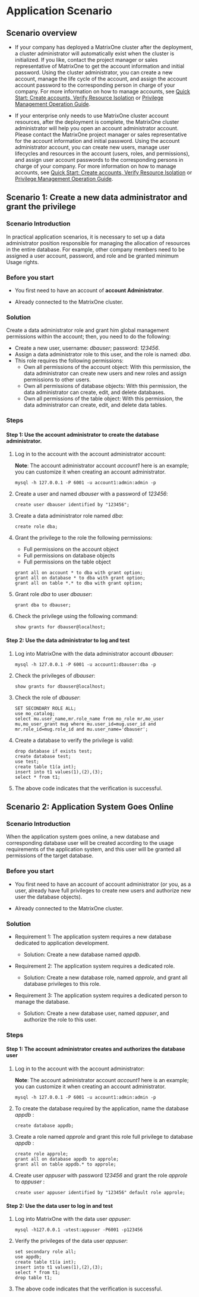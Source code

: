 # Application Scenario

## Scenario overview

- If your company has deployed a MatrixOne cluster after the deployment, a cluster administrator will automatically exist when the cluster is initialized. If you like, contact the project manager or sales representative of MatrixOne to get the account information and initial password. Using the cluster administrator, you can create a new account, manage the life cycle of the account, and assign the account account password to the corresponding person in charge of your company. For more information on how to manage accounts, see [Quick Start: Create accounts, Verify Resource Isolation](how-tos/quick-start-create-account.md) or [Privilege Management Operation Guide](how-tos/user-guide.md).

- If your enterprise only needs to use MatrixOne cluster account resources, after the deployment is complete, the MatrixOne cluster administrator will help you open an account administrator account. Please contact the MatrixOne project manager or sales representative for the account information and initial password. Using the account administrator account, you can create new users, manage user lifecycles and resources in the account (users, roles, and permissions), and assign user account passwords to the corresponding persons in charge of your company. For more information on how to manage accounts, see [Quick Start: Create accounts, Verify Resource Isolation](how-tos/quick-start-create-account.md) or [Privilege Management Operation Guide](how-tos/user-guide.md).

## Scenario 1: Create a new data administrator and grant the privilege

### Scenario Introduction

In practical application scenarios, it is necessary to set up a data administrator position responsible for managing the allocation of resources in the entire database. For example, other company members need to be assigned a user account, password, and role and be granted minimum Usage rights.

### Before you start

- You first need to have an account of **account Administrator**.

- Already connected to the MatrixOne cluster.

### Solution

Create a data administrator role and grant him global management permissions within the account; then, you need to do the following:

- Create a new user, username: *dbauser*; password: *123456*.
- Assign a data administrator role to this user, and the role is named: *dba*.
- This role requires the following permissions:
    * Own all permissions of the account object: With this permission, the data administrator can create new users and new roles and assign permissions to other users.
    * Own all permissions of database objects: With this permission, the data administrator can create, edit, and delete databases.
    * Own all permissions of the table object: With this permission, the data administrator can create, edit, and delete data tables.

### Steps

#### Step 1: Use the account administrator to create the database administrator.

1. Log in to the account with the account administrator account:

    __Note__: The account administrator account *account1* here is an example; you can customize it when creating an account administrator.

    ```
    mysql -h 127.0.0.1 -P 6001 -u account1:admin:admin -p
    ```

2. Create a user and named *dbauser* with a password of *123456*:

    ```
    create user dbauser identified by "123456";
    ```

3. Create a data administrator role named *dba*:

    ```
    create role dba;
    ```

4. Grant the privilege to the role the following permissions:

    - Full permissions on the account object
    - Full permissions on database objects
    - Full permissions on the table object

    ```
    grant all on account * to dba with grant option;
    grant all on database * to dba with grant option;
    grant all on table *.* to dba with grant option;
    ```

5. Grant role *dba* to user *dbauser*:

    ```
    grant dba to dbauser;
    ```

6. Check the privilege using the following command:

    ```
    show grants for dbauser@localhost;
    ```

#### Step 2: Use the data administrator to log and test

1. Log into MatrixOne with the data administrator account *dbauser*:

    ```
    mysql -h 127.0.0.1 -P 6001 -u account1:dbauser:dba -p
    ```

2. Check the privileges of *dbauser*:

    ```
    show grants for dbauser@localhost;
    ```

3. Check the role of *dbauser*:

    ```
    SET SECONDARY ROLE ALL;
    use mo_catalog;
    select mu.user_name,mr.role_name from mo_role mr,mo_user mu,mo_user_grant mug where mu.user_id=mug.user_id and mr.role_id=mug.role_id and mu.user_name='dbauser';
    ```

4. Create a database to verify the privilege is valid:

    ```
    drop database if exists test;
    create database test;
    use test;
    create table t1(a int);
    insert into t1 values(1),(2),(3);
    select * from t1;
    ```

5. The above code indicates that the verification is successful.

## Scenario 2: Application System Goes Online

### Scenario Introduction

When the application system goes online, a new database and corresponding database user will be created according to the usage requirements of the application system, and this user will be granted all permissions of the target database.

### Before you start

- You first need to have an account of account administrator (or you, as a user, already have full privileges to create new users and authorize new user the database objects).

- Already connected to the MatrixOne cluster.

### Solution

- Requirement 1: The application system requires a new database dedicated to application development.
    * Solution: Create a new database named *appdb*.

- Requirement 2: The application system requires a dedicated role.
    * Solution: Create a new database role, named *approle*, and grant all database privileges to this role.

- Requirement 3: The application system requires a dedicated person to manage the database.
    * Solution: Create a new database user, named *appuser*, and authorize the role to this user.

### Steps

#### Step 1: The account administrator creates and authorizes the database user

1. Log in to the account with the account administrator:

    __Note__: The account administrator account *account1* here is an example; you can customize it when creating an account administrator.

    ```
    mysql -h 127.0.0.1 -P 6001 -u account1:admin:admin -p
    ```

2. To create the database required by the application, name the database *appdb* :

    ```
    create database appdb;
    ```

3. Create a role named *approle* and grant this role full privilege to database *appdb* :

    ```
    create role approle;
    grant all on database appdb to approle;
    grant all on table appdb.* to approle;
    ```

4. Create user *appuser* with password *123456* and grant the role *approle* to *appuser* :

    ```
    create user appuser identified by "123456" default role approle;
    ```

#### Step 2: Use the data user to log in and test

1. Log into MatrixOne with the data user *appuser*:

    ```
    mysql -h127.0.0.1 -utest:appuser -P6001 -p123456
    ```

2. Verify the privileges of the data user *appuser*:

    ```
    set secondary role all;
    use appdb;
    create table t1(a int);
    insert into t1 values(1),(2),(3);
    select * from t1;
    drop table t1;
    ```

3. The above code indicates that the verification is successful.
